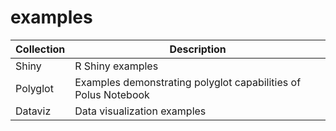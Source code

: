 # examples

| Collection | Description                                                    |
| ---------- | -------------------------------------------------------------- |
| Shiny      | R Shiny examples                                               |
| Polyglot   | Examples demonstrating polyglot capabilities of Polus Notebook |
| Dataviz    | Data visualization examples                                    |
